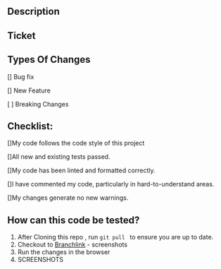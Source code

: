 ## Description

## Ticket[]()
## Types Of Changes
[] Bug fix

[] New Feature

[ ] Breaking Changes

## Checklist:
[]My code follows the code style of this project

[]All new and existing tests passed.

[]My code has been linted and formatted correctly.

[]I have commented my code, particularly in hard-to-understand areas.

[]My changes generate no new warnings.

## How can this code be tested?
1. After Cloning this repo , run `git pull
` to ensure you are up to date.
2. Checkout to [Branchlink](Branchlink) - screenshots
3. Run the changes in the browser
4. SCREENSHOTS
